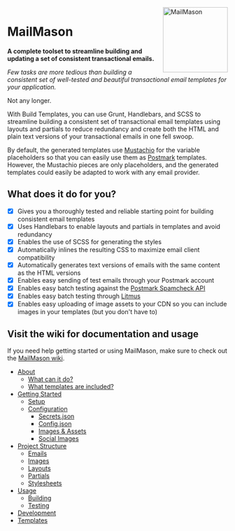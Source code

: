 <img src="http://assets.wildbit.com/wildbit/repos/mailmason/mailmason.png" alt="MailMason" width="148" height="149" align="right">

# MailMason

**A complete toolset to streamline building and updating a set of consistent transactional emails.**

*Few tasks are more tedious than building a consistent set of well-tested and beautiful transactional email templates for your application.*

Not any longer.

With Build Templates, you can use Grunt, Handlebars, and SCSS to streamline building a consistent set of transactional email templates using layouts and partials to reduce redundancy and create both the HTML and plain text versions of your transactional emails in one fell swoop.

By default, the generated templates use [Mustachio](https://github.com/wildbit/mustachio) for the variable placeholders so that you can easily use them as [Postmark](https://postmarkapp.com) templates. However, the Mustachio pieces are only placeholders, and the generated templates could easily be adapted to work with any email provider.

## What does it do for you?

* [X] Gives you a thoroughly tested and reliable starting point for building consistent email templates
* [X] Uses Handlebars to enable layouts and partials in templates and avoid redundancy
* [X] Enables the use of SCSS for generating the styles
* [X] Automatically inlines the resulting CSS to maximize email client compatibility
* [X] Automatically generates text versions of emails with the same content as the HTML versions
* [X] Enables easy sending of test emails through your Postmark account
* [X] Enables easy batch testing against the [Postmark Spamcheck API](http://spamcheck.postmarkapp.com)
* [X] Enables easy batch testing through [Litmus](http://litmus.com)
* [X] Enables easy uploading of image assets to your CDN so you can include images in your templates (but you don't have to)

## Visit the wiki for documentation and usage

If you need help getting started or using MailMason, make sure to check out the [MailMason wiki](https://github.com/wildbit/mailmason/wiki).

* [About](https://github.com/wildbit/mailmason/wiki/About)
  * [What can it do?](https://github.com/wildbit/mailmason/wiki/About#what-can-it-do)
  * [What templates are included?](https://github.com/wildbit/mailmason/wiki/About#what-templates-are-included)
* [Getting Started](https://github.com/wildbit/mailmason/wiki/Getting-Started)
  * [Setup](https://github.com/wildbit/mailmason/wiki/Getting-Started#setup)
  * [Configuration](https://github.com/wildbit/mailmason/wiki/Getting-Started#configuration)
    * [Secrets.json](https://github.com/wildbit/mailmason/wiki/Getting-Started#secretsjson)
    * [Config.json](https://github.com/wildbit/mailmason/wiki/Getting-Started#secretsjson)
    * [Images & Assets](https://github.com/wildbit/mailmason/wiki/Getting-Started#images--assets)
    * [Social Images](https://github.com/wildbit/mailmason/wiki/Getting-Started#social-images)
* [Project Structure](https://github.com/wildbit/mailmason/wiki/Project-Structure)
  * [Emails](https://github.com/wildbit/mailmason/wiki/Project-Structure#emails)
  * [Images](https://github.com/wildbit/mailmason/wiki/Project-Structure#images)
  * [Layouts](https://github.com/wildbit/mailmason/wiki/Project-Structure#layouts)
  * [Partials](https://github.com/wildbit/mailmason/wiki/Project-Structure#partials)
  * [Stylesheets](https://github.com/wildbit/mailmason/wiki/Project-Structure#stylesheets)
* [Usage](https://github.com/wildbit/mailmason/wiki/Usage)
  * [Building](https://github.com/wildbit/mailmason/wiki/Usage#building)
  * [Testing](https://github.com/wildbit/mailmason/wiki/Usage#testing)
* [Development](https://github.com/wildbit/mailmason/wiki/Development)
* [Templates](https://github.com/wildbit/mailmason/wiki/Templates)